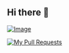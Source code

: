 ## Hi there 👋

[![Image](https://github.com/user-attachments/assets/4b175a61-8186-4695-b404-26091c6fcb82)](https://www.amadeco.fr)

[![My Pull Requests](https://img.shields.io/badge/GitHub-Mes%20PRs-brightgreen?logo=github)](https://github.com/pulls?q=is%3Apr+author%3Aiparmentier)
